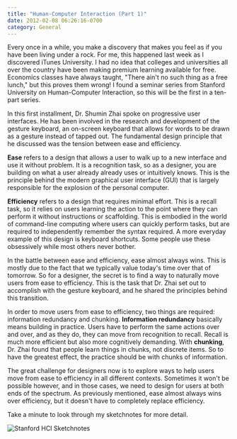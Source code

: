 ```yaml
---
title: "Human-Computer Interaction (Part 1)"
date: 2012-02-08 06:26:16-0700
category: General
---
```


Every once in a while, you make a discovery that makes you feel as if you have been living under a rock. For me, this happened last week as I discovered iTunes University. I had no idea that colleges and universities all over the country have been making premium learning available for free. Economics classes have always taught, "There ain't no such thing as a free lunch," but this proves them wrong! I found a seminar series from Stanford University on Human-Computer Interaction, so this will be the first in a ten-part series.

In this first installment, Dr. Shumin Zhai spoke on progressive user interfaces. He has been involved in the research and development of the gesture keyboard, an on-screen keyboard that allows for words to be drawn as a gesture instead of tapped out. The fundamental design principle that he discussed was the tension between ease and efficiency.

<strong>Ease</strong> refers to a design that allows a user to walk up to a new interface and use it without problem. It is a recognition task, so as a designer, you are building on what a user already already uses or intuitively knows. This is the principle behind the modern graphical user interface (GUI) that is largely responsible for the explosion of the personal computer.

<strong>Efficiency</strong> refers to a design that requires minimal effort. This is a recall task, so it relies on users learning the action to the point where they can perform it without instructions or scaffolding. This is embodied in the world of command-line computing where users can quickly perform tasks, but are required to independently remember the syntax required. A more everyday example of this design is keyboard shortcuts. Some people use these obsessively while most others never bother.

In the battle between ease and efficiency, ease almost always wins. This is mostly due to the fact that we typically value today's time over that of tomorrow. So for a designer, the secret is to find a way to naturally move users from ease to efficiency. This is the task that Dr. Zhai set out to accomplish with the gesture keyboard, and he shared the principles behind this transition.

In order to move users from ease to efficiency, two things are required: information redundancy and chunking. <strong>Information redundancy</strong> basically means building in practice. Users have to perform the same actions over and over, and as they do, they can move from recognition to recall. Recall is much more efficient but also more cognitively demanding. With <strong>chunking</strong>, Dr. Zhai found that people learn things in chunks, not discrete items. So to have the greatest effect, the practice should be with chunks of information.

The great challenge for designers now is to explore ways to help users move from ease to efficiency in all different contexts. Sometimes it won't be possible however, and in those cases, we need to design for users at both ends of the spectrum. As previously mentioned, ease almost always wins over efficiency, but it doesn't have to completely replace efficiency.

Take a minute to look through my sketchnotes for more detail.

<img src="https://www.bennorris.blog/uploads/2021/6c17ca55fe.png" alt="Stanford HCI Sketchnotes"/>
